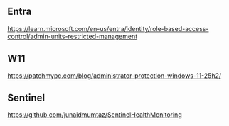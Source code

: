 ## Entra
https://learn.microsoft.com/en-us/entra/identity/role-based-access-control/admin-units-restricted-management

## W11
https://patchmypc.com/blog/administrator-protection-windows-11-25h2/

## Sentinel
https://github.com/junaidmumtaz/SentinelHealthMonitoring
